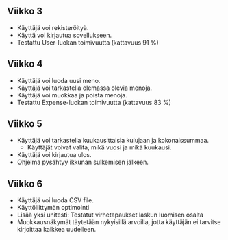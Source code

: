 ## Viikko 3

- Käyttäjä voi rekisteröityä.
- Käyttä voi kirjautua sovellukseen.
- Testattu User-luokan toimivuutta (kattavuus 91 %)

## Viikko 4

- Käyttäjä voi luoda uusi meno.
- Käyttäjä voi tarkastella olemassa olevia menoja.
- Käyttäjä voi muokkaa ja poista menoja.
- Testattu Expense-luokan toimivuutta (kattavuus 83 %)

## Viikko 5

- Käyttäjä voi tarkastella kuukausittaisia ​​kulujaan ja kokonaissummaa.
    - Käyttäjät voivat valita, mikä vuosi ja mikä kuukausi.
- Käyttäjä voi kirjautua ulos.
- Ohjelma pysähtyy ikkunan sulkemisen jälkeen.

## Viikko 6

- Käyttäjä voi luoda CSV file.
- Käyttöliittymän optimointi
- Lisää yksi unitesti: Testatut virhetapaukset laskun luomisen osalta
- Muokkausnäkymät täytetään nykyisillä arvoilla, jotta käyttäjän ei tarvitse kirjoittaa kaikkea uudelleen.
